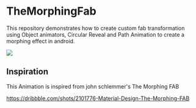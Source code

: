 # TheMorphingFab
This repository demonstrates how to create custom fab transformation using Object animators, Circular Reveal and Path Animation to create a morphing effect in android.

![](https://i.imgur.com/UzTjonY.gif)

## Inspiration
This Animation is inspired from john schlemmer's The Morphing FAB

https://dribbble.com/shots/2101776-Material-Design-The-Morphing-FAB
